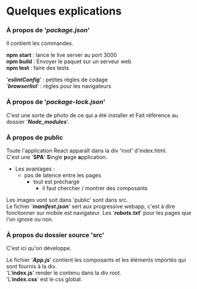 # **Quelques explications**

### **À propos de '_package.json_'**
Il contient les commandes.  
  
**npm start** : lance le live server au port 3000  
**npm build** : Envoyer le paquet sur un serveur web  
**npm test** : faire des tests  
  
'***eslintConfig***' : petites règles de codage  
'***browserlist***' : règles pour les navigateurs  
  
### **À propos de '_package-lock.json_'**

C'est une sorte de photo de ce qui a été installer et Fait référence au dossier '***Node_modules***'.

### **À propos de public**

Toute l'application React apparaît dans la div 'root' d'index.html.  
C'est une '**SPA**' **S**ingle **p**age **a**pplication.

* Les avantages :  
    * pas de latence entre les pages
        * tout est préchargé
            * il faut chercher / montrer des composants

Les images vont soit dans 'public' sont dans src.  
Le fichier '***manifest.json***' sert aux progressive webapp, c'est à dire fonctionner sur mobile est navigateur.
Les '***robots.txt***' pour les pages que l'on ignore ou non.

### **À propos du dossier source 'src'**

C'est ici qu'on développe.

Le fichier '***App.js***' contient les composants et les éléments importés qui sont fournis à la div.  
'L'**index.js**' render le contenu dans la div root.  
'L'**index.css**' est le css global.